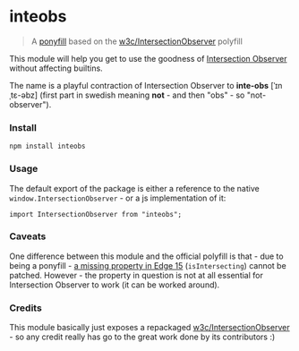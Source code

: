 # inteobs

> A [ponyfill](https://ponyfill.com/) based on the [w3c/IntersectionObserver](https://github.com/w3c/IntersectionObserver) polyfill

This module will help you get to use the goodness of [Intersection Observer](https://w3c.github.io/IntersectionObserver/) without affecting builtins.

The name is a playful contraction of Intersection Observer to __inte-obs__ [ˈɪnˌtɛ-əbz] (first part in swedish meaning __not__ - and then "obs" - so "not-observer").

### Install

```
npm install inteobs
```

### Usage

The default export of the package is either a reference to the native `window.IntersectionObserver` - or a js implementation of it:

```
import IntersectionObserver from "inteobs";
```

### Caveats

One difference between this module and the official polyfill is that - due to being a ponyfill - [a missing property in Edge 15](https://github.com/w3c/IntersectionObserver/issues/211) (`isIntersecting`) cannot be patched.
However - the property in question is not at all essential for Intersection Observer to work (it can be worked around).

### Credits

This module basically just exposes a repackaged [w3c/IntersectionObserver](https://github.com/w3c/IntersectionObserver) - so any credit really has go to the great work done by its contributors :)
